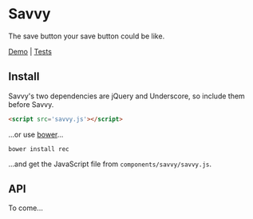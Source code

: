 # Savvy

The save button your save button could be like.

[Demo](http://orgsync.github.io/savvy) | [Tests](http://orgsync.github.io/savvy/test)

## Install

Savvy's two dependencies are jQuery and Underscore, so include them before
Savvy.

```html
<script src='savvy.js'></script>
```

...or use [bower](https://github.com/twitter/bower)...

```
bower install rec
```

...and get the JavaScript file from `components/savvy/savvy.js`.

## API

To come...
